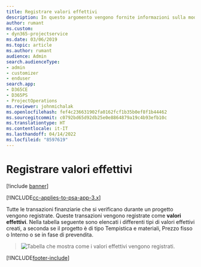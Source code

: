 ```yaml
---
title: Registrare valori effettivi
description: In questo argomento vengono fornite informazioni sulla modalità di registrazione di valori effettivi.
author: rumant
ms.custom:
- dyn365-projectservice
ms.date: 03/06/2019
ms.topic: article
ms.author: rumant
audience: Admin
search.audienceType:
- admin
- customizer
- enduser
search.app:
- D365CE
- D365PS
- ProjectOperations
ms.reviewer: johnmichalak
ms.openlocfilehash: fef4c236631902fa0162fcf1b35b0ef8f1b44462
ms.sourcegitcommit: c0792bd65d92db25e0e8864879a19c4b93efb10c
ms.translationtype: HT
ms.contentlocale: it-IT
ms.lasthandoff: 04/14/2022
ms.locfileid: "8597619"
---
```

# <a name="recording-actuals"></a>Registrare valori effettivi 

[!include [banner](../includes/psa-now-project-operations.md)]

[!INCLUDE[cc-applies-to-psa-app-3.x](../includes/cc-applies-to-psa-app-3x.md)]

Tutte le transazioni finanziarie che si verificano durante un progetto vengono registrate. Queste transazioni vengono registrate come **valori effettivi**. Nella tabella seguente sono elencati i differenti tipi di valori effettivi creati, a seconda se il progetto è di tipo Tempistica e materiali, Prezzo fisso o Interno o se in fase di prevendita.

> ![Tabella che mostra come i valori effettivi vengono registrati.](media/advanced-table2.png)


[!INCLUDE[footer-include](../includes/footer-banner.md)]
